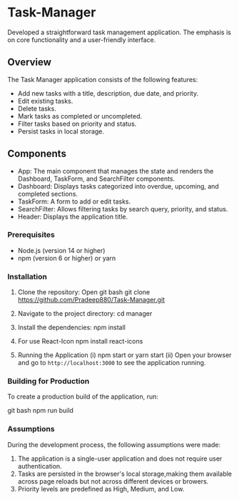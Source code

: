 # Task-Manager

Developed a straightforward task management application. The emphasis is on core functionality and a user-friendly interface.


## Overview

The Task Manager application consists of the following features:
- Add new tasks with a title, description, due date, and priority.
- Edit existing tasks.
- Delete tasks.
- Mark tasks as completed or uncompleted.
- Filter tasks based on priority and status.
- Persist tasks in local storage.


## Components

- App: The main component that manages the state and renders the Dashboard, TaskForm, and SearchFilter components.
- Dashboard: Displays tasks categorized into overdue, upcoming, and completed sections.
- TaskForm: A form to add or edit tasks.
- SearchFilter: Allows filtering tasks by search query, priority, and status.
- Header: Displays the application title.


### Prerequisites

- Node.js (version 14 or higher)
- npm (version 6 or higher) or yarn


### Installation

1. Clone the repository:
    Open git bash
    git clone https://github.com/Pradeep880/Task-Manager.git

2. Navigate to the project directory:
    cd manager

3. Install the dependencies:
    npm install

4. For use React-Icon
    npm install react-icons

5. Running the Application
    (i) npm start
        or
        yarn start
    (ii) Open your browser and go to `http://localhost:3000` to see the application running.

### Building for Production

To create a production build of the application, run:

 git bash
 npm run build

### Assumptions

During the development process, the following assumptions were made:

  1. The application is a single-user application and does not require user authentication.
  2. Tasks are persisted in the browser's local storage,making them available across page
      reloads but not across different devices or browers.
  3. Priority levels are predefined as High, Medium, and Low.       



  

